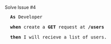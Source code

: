 Solve Issue #4

<pre>
  <b>As</b> Developer<br/>
  <b>when</b> create a <b>GET</b> request at <b>/users</b><br/> 
  <b>then</b> I will recieve a list of users.<br/>
</pre>
